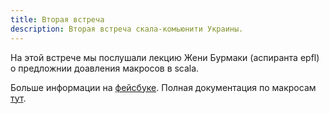 ```yaml
---
title: Вторая встреча
description: Вторая встреча скала-комьюнити Украины.
---
```


На этой встрече мы послушали лекцию Жени Бурмаки (аспиранта epfl) о предложнии доавления макросов в scala.

Больше информации на [фейсбуке][facebook].
Полная документация по макросам [тут][macros].

[facebook]:   https://www.facebook.com/events/192479850838939/
[macros]:     http://scalamacros.org/
